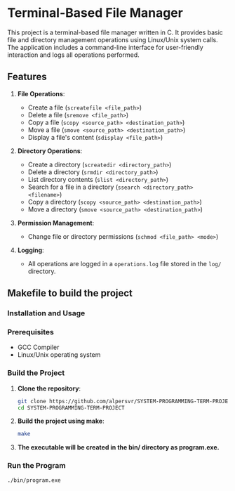 # Terminal-Based File Manager

This project is a terminal-based file manager written in C. It provides basic file and directory management operations using Linux/Unix system calls. The application includes a command-line interface for user-friendly interaction and logs all operations performed.

## Features

1. **File Operations**:
   - Create a file (`screatefile <file_path>`)
   - Delete a file (`sremove <file_path>`)
   - Copy a file (`scopy <source_path> <destination_path>`)
   - Move a file (`smove <source_path> <destination_path>`)
   - Display a file's content (`sdisplay <file_path>`)

2. **Directory Operations**:
   - Create a directory (`screatedir <directory_path>`)
   - Delete a directory (`srmdir <directory_path>`)
   - List directory contents (`slist <directory_path>`)
   - Search for a file in a directory (`ssearch <directory_path> <filename>`)
   - Copy a directory (`scopy <source_path> <destination_path>`)
   - Move a directory (`smove <source_path> <destination_path>`)

3. **Permission Management**:
   - Change file or directory permissions (`schmod <file_path> <mode>`)

4. **Logging**:
   - All operations are logged in a `operations.log` file stored in the `log/` directory.

## Makefile to build the project

### Installation and Usage

### Prerequisites

- GCC Compiler
- Linux/Unix operating system

### Build the Project

1. **Clone the repository**:
    ```bash
    git clone https://github.com/alpersvr/SYSTEM-PROGRAMMING-TERM-PROJECT.git
    cd SYSTEM-PROGRAMMING-TERM-PROJECT
2. **Build the project using make**:
    ```bash
    make
3. **The executable will be created in the bin/ directory as program.exe.**
### Run the Program
  ```bash
 ./bin/program.exe
 


